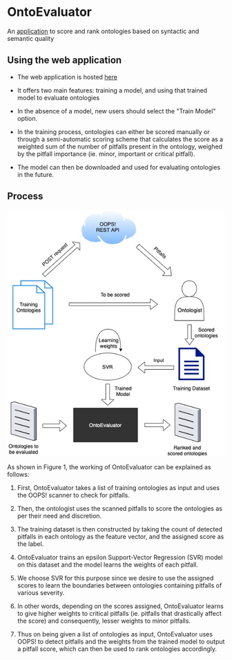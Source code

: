 # OntoEvaluator

An [application](http://ontoevaluator.herokuapp.com/) to score and rank ontologies based on syntactic and semantic quality

## Using the web application

- The web application is hosted [here](http://ontoevaluator.herokuapp.com/)

- It offers two main features: training a model, and using that trained model to evaluate ontologies

- In the absence of a model, new users should select the "Train Model" option. 

- In the training process, ontologies can either be scored manually or through a semi-automatic scoring scheme that calculates the score as a weighted sum of the number of pitfalls present in the ontology, weighed by the pitfall importance (ie. minor, important or critical pitfall).

- The model can then be downloaded and used for evaluating ontologies in the future.

## Process

<div style="text-align:center"><img src="OntoEvaluator.jpg" /></div>



As shown in Figure 1, the working of OntoEvaluator can be explained as follows:


1.  First, OntoEvaluator takes a list of training ontologies as input and uses the OOPS! scanner to check for pitfalls. 

2. Then, the ontologist uses the scanned pitfalls to score the ontologies as per their need and discretion. 

3. The training dataset is then constructed by taking the count of detected pitfalls in each ontology as the feature vector, and the assigned score as the label. 

4. OntoEvaluator  trains an epsilon Support-Vector Regression (SVR) model on this dataset and the model learns the weights of each pitfall. 

5. We choose SVR for this purpose since we desire to use the assigned scores to learn the boundaries between ontologies containing pitfalls of various severity. 

6. In other words, depending on the scores assigned, OntoEvaluator learns to give higher weights to critical pitfalls (ie. pitfalls that drastically affect the score) and consequently, lesser weights to minor pitfalls. 

7. Thus on being given a list of ontologies as input, OntoEvaluator uses OOPS! to detect pitfalls and the weights from the trained model to output a pitfall score, which can then be used to rank ontologies accordingly. 
